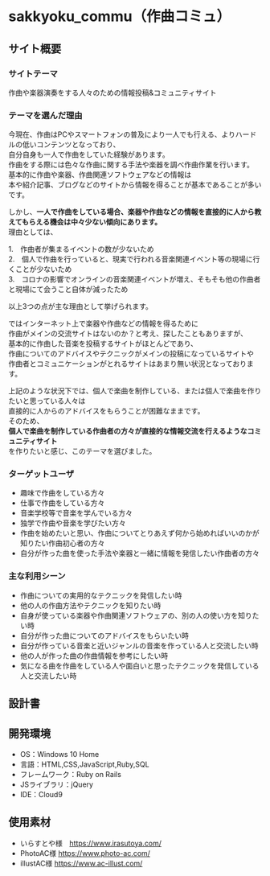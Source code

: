 # sakkyoku_commu（作曲コミュ）

## サイト概要
### サイトテーマ
作曲や楽器演奏をする人々のための情報投稿&コミュニティサイト

### テーマを選んだ理由
今現在、作曲はPCやスマートフォンの普及により一人でも行える、よりハードルの低いコンテンツとなっており、<br>
自分自身も一人で作曲をしていた経験があります。<br>
作曲をする際には色々な作曲に関する手法や楽器を調べ作曲作業を行います。<br>
基本的に作曲や楽器、作曲関連ソフトウェアなどの情報は<br>
本や紹介記事、ブログなどのサイトから情報を得ることが基本であることが多いです。<br>

しかし、**一人で作曲をしている場合、楽器や作曲などの情報を直接的に人から教えてもらえる機会は中々少ない傾向にあります。**<br>
理由としては、

1.　作曲者が集まるイベントの数が少ないため<br>
2.　個人で作曲を行っていると、現実で行われる音楽関連イベント等の現場に行くことが少ないため<br>
3.　コロナの影響でオンラインの音楽関連イベントが増え、そもそも他の作曲者と現場にて会うこと自体が減ったため<br>

以上3つの点が主な理由として挙げられます。<br>

ではインターネット上で楽器や作曲などの情報を得るために<br>
作曲がメインの交流サイトはないのか？と考え、探したこともありますが、<br>
基本的に作曲した音楽を投稿するサイトがほとんどであり、<br>
作曲についてのアドバイスやテクニックがメインの投稿になっているサイトや<br>
作曲者とコミュニケーションがとれるサイトはあまり無い状況となっております。<br>

上記のような状況下では、個人で楽曲を制作している、または個人で楽曲を作りたいと思っている人々は<br>
直接的に人からのアドバイスをもらうことが困難なままです。<br>
そのため、<br>
**個人で楽曲を制作している作曲者の方々が直接的な情報交流を行えるようなコミュニティサイト**<br>
を作りたいと感じ、このテーマを選びました。<br>

### ターゲットユーザ
- 趣味で作曲をしている方々
- 仕事で作曲をしている方々
- 音楽学校等で音楽を学んでいる方々
- 独学で作曲や音楽を学びたい方々
- 作曲を始めたいと思い、作曲についてとりあえず何から始めればいいのかが知りたい作曲初心者の方々
- 自分が作った曲を使った手法や楽器と一緒に情報を発信したい作曲者の方々

### 主な利用シーン
- 作曲についての実用的なテクニックを発信したい時
- 他の人の作曲方法やテクニックを知りたい時
- 自身が使っている楽器や作曲関連ソフトウェアの、別の人の使い方を知りたい時
- 自分が作った曲についてのアドバイスをもらいたい時
- 自分が作っている音楽と近いジャンルの音楽を作っている人と交流したい時
- 他の人が作った曲の作曲情報を参考にしたい時
- 気になる曲を作曲をしている人や面白いと思ったテクニックを発信している人と交流したい時

## 設計書


## 開発環境
- OS：Windows 10 Home
- 言語：HTML,CSS,JavaScript,Ruby,SQL
- フレームワーク：Ruby on Rails
- JSライブラリ：jQuery
- IDE：Cloud9

## 使用素材
- いらすとや様　https://www.irasutoya.com/
- PhotoAC様 https://www.photo-ac.com/
- illustAC様 https://www.ac-illust.com/
